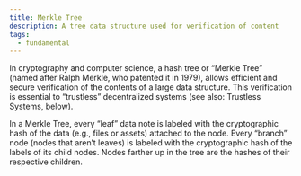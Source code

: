 ```yaml
---
title: Merkle Tree
description: A tree data structure used for verification of content
tags:
  - fundamental
---
```


In cryptography and computer science, a hash tree or “Merkle Tree” (named after Ralph Merkle, who patented it in 1979), allows efficient and secure verification of the contents of a large data structure. This verification is essential to “trustless” decentralized systems (see also: Trustless Systems, below).

In a Merkle Tree, every “leaf” data note is labeled with the cryptographic hash of the data (e.g., files or assets) attached to the node. Every “branch” node (nodes that aren’t leaves) is labeled with the cryptographic hash of the labels of its child nodes. Nodes farther up in the tree are the hashes of their respective children.

